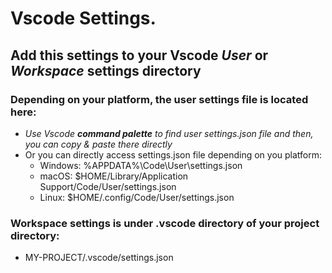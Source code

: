 # Vscode Settings.
## Add this settings to your Vscode *User* or *Workspace* settings directory
### Depending on your platform, the user settings file is located here:
- *Use Vscode **command palette** to find user settings.json file and then, you can copy & paste there directly*
- Or you can directly access settings.json file depending on you platform:
  - Windows: %APPDATA%\Code\User\settings.json
  - macOS: $HOME/Library/Application Support/Code/User/settings.json
  - Linux: $HOME/.config/Code/User/settings.json
### Workspace settings is under .vscode directory of your project directory:
 - MY-PROJECT/.vscode/settings.json
